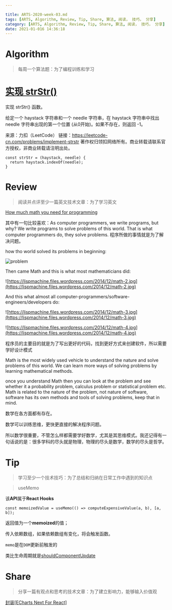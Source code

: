 ```yaml
---

title: ARTS-2020-week-03.md
tags: [ARTS, Algorithm, Review, Tip, Share, 算法, 阅读， 技巧， 分享]
category: [ARTS, Algorithm, Review, Tip, Share, 算法, 阅读， 技巧， 分享]
date: 2021-01-016 14:36:18
---
```


# Algorithm

> 每周一个算法题：为了编程训练和学习

# [实现 strStr()](https://leetcode-cn.com/problems/implement-strstr/)

实现 strStr() 函数。

给定一个 haystack 字符串和一个 needle 字符串，在 haystack 字符串中找出 needle 字符串出现的第一个位置 (从0开始)。如果不存在，则返回  -1。

来源：力扣（LeetCode）
链接：https://leetcode-cn.com/problems/implement-strstr
著作权归领扣网络所有。商业转载请联系官方授权，非商业转载请注明出处。



```tsx
const strStr = (haystack, needle) {
  return haystack.indexOf(needle);
}
```



# Review

> 阅读并点评至少一篇英文技术文章：为了学习英文

[How much math you need for programming](https://lispmachine.wordpress.com/2014/12/05/how-much-math-you-need-for-programming/)

其中有一句比较喜欢：As computer programmers, we write programs, but why? We write programs to solve problems of this world. That is what computer programmers do, they solve problems. 程序所做的事情就是为了解决问题。

how tho world solved its problems in beginning:

![problem](https://lispmachine.files.wordpress.com/2014/12/math-1.jpg)

Then came Math and this is what most mathematicians did:

![https://lispmachine.files.wordpress.com/2014/12/math-2.jpg](https://lispmachine.files.wordpress.com/2014/12/math-2.jpg)

And this what almost all computer-programmers/software-engineers/developers do:

![https://lispmachine.files.wordpress.com/2014/12/math-3.jpg](https://lispmachine.files.wordpress.com/2014/12/math-3.jpg)



![https://lispmachine.files.wordpress.com/2014/12/math-4.jpg](https://lispmachine.files.wordpress.com/2014/12/math-4.jpg)

程序员的主要目的就是为了写出更好的代码，找到更好方式来创建软件，所以需要学好设计模式

Math is the most widely used vehicle to understand the nature and solve problems of this world. We can learn more ways of solving problems by learning mathematical methods.

once you understand Math then you can look at the problem and see whether it a probability problem, calculus problem or statistical problem etc. Math is related to the nature of the problem, not nature of software, software has its own methods and tools of solving problems, keep that in mind.

数学在各方面都有存在。

数学可以训练思维，更快更直接的解决程序问题。

所以数学很重要，不管怎么样都需要学好数学，尤其是其思维模式。我还记得有一句话说的是：很多学科的尽头就是物理，物理的尽头是数学，数学的尽头是哲学。

# Tip

> 学习至少一个技术技巧：为了总结和归纳在日常工作中遇到的知识点

> useMemo

该**API**属于**React Hooks**

```tsx
const memoizedValue = useMemo(() => computeExpensiveValue(a, b), [a, b]);
```

返回值为一个**memoized**的值；

传入依赖数组，如果依赖数组有变化，将会触发函数。

`memo`是在`DOM`更新前触发的

类比生命周期就是[shouldComponentUpdate](https://links.jianshu.com/go?to=https%3A%2F%2Fzh-hans.reactjs.org%2Fdocs%2Fhooks-faq.html%23how-do-lifecycle-methods-correspond-to-hooks)



# Share

> 分享一篇有观点和思考的技术文章：为了建立影响力，能够输入价值观

[封装[ECharts Next For React]](https://mp.weixin.qq.com/s/PNFE0FEnqIL59oE9-A5yOQ)
